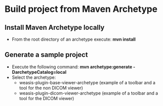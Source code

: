 # Build project from Maven Archetype #

## Install Maven Archetype locally ##

- From the root directory of an archetype execute: **mvn install**

## Generate a sample project ##

- Execute the following command: **mvn archetype:generate -DarchetypeCatalog=local**
- Select the archetype:
    * weasis-plugin-base-viewer-archetype (example of a toolbar and a tool for the non DICOM viewer)
    * weasis-plugin-dicom-viewer-archetype (example of a toolbar and a tool for the DICOM viewer)